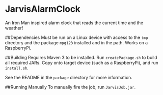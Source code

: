 # JarvisAlarmClock
An Iron Man inspired alarm clock that reads the current time and the weather!

##Dependencies
Must be run on a Linux device with access to the `tmp` directory and the package `mpg123` installed and in the path.
Works on a RaspberryPi.

##Building
Requires Maven 3 to be installed. Run `createPackage.sh` to build all required JARs. 
Copy onto target device (such as a RaspberryPi), and run `install.sh`.

See the README in the `package` directory for more information.

##Running Manually
To manually fire the job, run `JarvisJob.jar`.

